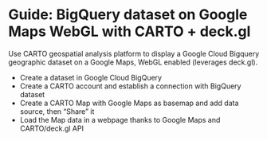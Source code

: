 # Guide: BigQuery dataset on Google Maps WebGL with CARTO + deck.gl


Use CARTO geospatial analysis platform to display a Google Cloud Bigquery geographic dataset 
on a Google Maps, WebGL enabled (leverages deck.gl).

* Create a dataset in Google Cloud BigQuery
* Create a CARTO account and establish a connection with BigQuery dataset
* Create a CARTO Map with Google Maps as basemap and add data source, then “Share” it
* Load the Map data in a webpage thanks to Google Maps and CARTO/deck.gl API

